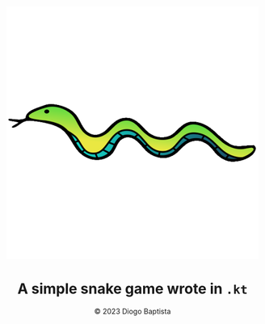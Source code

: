 <div align="center">
  
![snake-icon](img/rygle_snake_colour_outline_1.png)

# A simple snake game wrote in `.kt`

&copy; 2023 Diogo Baptista

</div>

